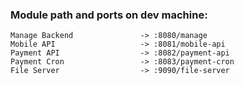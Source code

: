### Module path and ports on dev machine:
```
Manage Backend               -> :8080/manage
Mobile API                   -> :8081/mobile-api
Payment API                  -> :8082/payment-api
Payment Cron                 -> :8083/payment-cron
File Server                  -> :9090/file-server
```
